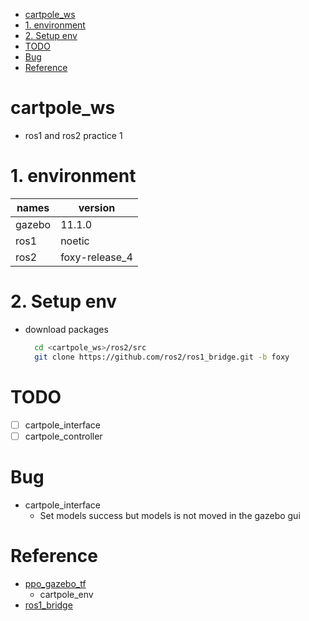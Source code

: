 <!-- TOC -->

- [cartpole_ws](#cartpole_ws)
- [1. environment](#1-environment)
- [2. Setup env](#2-setup-env)
- [TODO](#todo)
- [Bug](#bug)
- [Reference](#reference)

<!-- /TOC -->

# cartpole_ws

* ros1 and ros2 practice 1

# 1. environment  
| names  | version        |
| ---    | ---            |
| gazebo | 11.1.0         |
| ros1   | noetic         |
| ros2   | foxy-release_4 |

# 2. Setup env  
* download packages  
  
  ```bash
    cd <cartpole_ws>/ros2/src
    git clone https://github.com/ros2/ros1_bridge.git -b foxy
  ```

# TODO  
  
- [ ] cartpole_interface
- [ ] cartpole_controller

# Bug
  * cartpole_interface
    * Set models success but models is not moved in the gazebo gui  

# Reference

* [ppo_gazebo_tf](https://github.com/nav74neet/ppo_gazebo_tf)
  * cartpole_env
* [ros1_bridge](https://github.com/ros2/ros1_bridge)
  